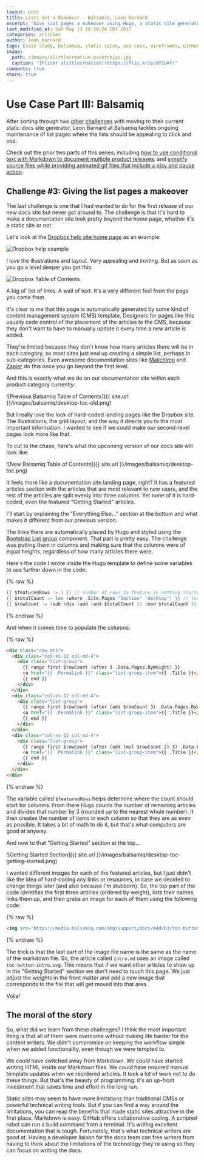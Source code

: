 ```yaml
---
layout: post
title: Lists Get a Makeover - Balsamiq, Leon Barnard
excerpt: "Give list pages a makeover using Hugo, a static site generator, with source files on GitHub from Leon Barnard, Designer and Writer at Balsamiq."
last_modified_at: Sat May 13 18:38:24 CDT 2017
categories: articles
author: leon_barnard
tags: [case study, balsamiq, static sites, use case, wireframes, GitHub, docs, repos, hugo, tools, gif, animated gifs]
image:
  path: /images/alittlecreation-paintchips.jpg
  caption: "[Flickr alittlecreation](https://flic.kr/p/dfEUAY)"
comments: true
share: true
---
```


# Use Case Part III: Balsamiq

After sorting through two [other](https://docslikecode.com/articles/balsamiq-case-study-part-1/) [challenges](https://docslikecode.com/articles/balsamiq-case-study-part-2/) with moving to their current static docs site generator, Leon Barnard at Balsamiq tackles ongoing maintenance of list pages where the lists should be appealing to click and use.

Check out the prior two parts of this series, including [how to use conditional text with Markdown to document multiple product releases](https://docslikecode.com/articles/balsamiq-case-study-part-1/), and [simplify source files while providing animated gif files that include a play and pause action](https://docslikecode.com/articles/balsamiq-case-study-part-2/).

## Challenge #3: Giving the list pages a makeover

The last challenge is one that I had wanted to do for the first release of our new docs site but never got around to. The challenge is that it's hard to make a documentation site look pretty beyond the home page, whether it's a static site or not.

Let's look at the [Dropbox help site home page](https://www.dropbox.com/help) as an example:

![Dropbox help example](https://media.balsamiq.com/images/docslikecode/dropbox-help.png)

I love the illustrations and layout. Very appealing and inviting. But as soon as you go a level deeper you get this:

![Dropbox Table of Contents](https://media.balsamiq.com/images/docslikecode/dropbox-help-toc.png)

A big ol' list of links. A wall of text. It's a very different feel from the page you came from.

It's clear to me that this page is automatically generated by some kind of content management system (CMS) template. Designers for pages like this usually cede control of the placement of the articles to the CMS, because they don't want to have to manually update it every time a new article is added.

They're limited because they don't know how many articles there will be in each category, so most sites just end up creating a simple list, perhaps in sub-categories. Even awesome documentation sites like [Mailchimp](https://kb.mailchimp.com/) and [Zapier](https://zapier.com/help/) do this once you go beyond the first level.

And this is exactly what we do on our documentation site within each product category currently:

![Previous Balsamiq Table of Contents]({{ site.url }}/images/balsamiq/desktop-toc-old.png)

But I really love the look of hard-coded landing pages like the Dropbox site. The illustrations, the grid layout, and the way it directs you to the most important information. I wanted to see if we could make our second-level pages look more like that.

To cut to the chase, here's what the upcoming version of our docs site will look like:

![New Balsamiq Table of Contents]({{ site.url }}/images/balsamiq/desktop-toc.png)

It feels more like a documentation site landing page, right? It has a featured articles section with the articles that are most relevant to new users, and the rest of the articles are split evenly into three columns. Yet none of it is hard-coded, even the featured "Getting Started" articles.

I'll start by explaining the "Everything Else..." section at the bottom and what makes it different from our previous version.

The links there are automatically placed by Hugo and styled using the [Bootstrap List group](https://getbootstrap.com/components/#list-group) component. That part is pretty easy. The challenge was putting them in columns and making sure that the columns were of equal heights, regardless of how many articles there were.

Here's the code I wrote inside the Hugo template to define some variables to use further down in the code:

{% raw %}
```go
{{ $featuredRows := 1 }} // number of rows to feature in Getting Started section
{{ $totalCount := len (where .Site.Pages "Section" "desktop") }} // total number of articles in this section
{{ $rowCount := (sub (div (add (add $totalCount 1) (mod $totalCount 3)) 3) $featuredRows) }} // number of rows in each column
```
{% endraw %}

And when it comes time to populate the columns:

{% raw %}
```html
<div class="row mt1">
  <div class="col-xs-12 col-md-4">
    <div class="list-group">
      {{ range first $rowCount (after 3 .Data.Pages.ByWeight) }}
      <a href="{{ .Permalink }}" class="list-group-item">{{ .Title }}</a>
      {{ end }}
    </div>
  </div>
  <div class="col-xs-12 col-md-4">
    <div class="list-group">
      {{ range first $rowCount (after (add $rowCount 3) .Data.Pages.ByWeight) }}
      <a href="{{ .Permalink }}" class="list-group-item">{{ .Title }}</a>
      {{ end }}
    </div>
  </div>
  <div class="col-xs-12 col-md-4">
    <div class="list-group">
      {{ range first $rowCount (after (add (mul $rowCount 2) 3) .Data.Pages.ByWeight) }}
      <a href="{{ .Permalink }}" class="list-group-item">{{ .Title }}</a>
      {{ end }}
    </div>
  </div>
</div>
```
{% endraw %}


The variable called `$featuredRows` helps determine where the count should start for columns. From there Hugo counts the number of remaining articles and divides that number by 3 (rounded up to the nearest whole number). It then creates the number of items in each column so that they are as even as possible. It takes a bit of math to do it, but that's what computers are good at anyway.

And now to that "Getting Started" section at the top...

![Getting Started Section]({{ site.url }}/images/balsamiq/desktop-toc-getting-started.png)

I wanted different images for each of the featured articles, but I just didn't like the idea of hard-coding any links or resources, in case we decided to change things later (and also because I'm stubborn). So, the top part of the code identifies the first three articles (ordered by weight), lists their names, links them up, and then grabs an image for each of them using the following code:

{% raw %}
```html
<img src="https://media.balsamiq.com/img/support/docs/m4d/b3/toc-button-{{ .File.BaseFileName }}.svg">
```
{% endraw %}


The trick is that the last part of the image file name is the same as the name of the markdown file. So, the article called `intro.md` uses an image called `toc-button-intro.svg`. This means that if we want other articles to show up in the "Getting Started" section we don't need to touch this page. We just adjust the weights in the front matter and add a new image that corresponds to the file that will get moved into that area.

Voila!

## The moral of the story

So, what did we learn from these challenges? I think the most important thing is that all of them were overcome without making life harder for the content writers. We didn't compromise on keeping the workflow simple when we added functionality, even though we were tempted to.

We *could* have switched away from Markdown. We *could* have started writing HTML inside our Markdown files. We *could* have required manual template updates when we reordered articles. It took a lot of work not to do these things. But that's the beauty of programming: it's an up-front investment that saves time and effort in the long run.

Static sites may seem to have more limitations than traditional CMSs or powerful technical writing tools. But if you can find a way around the limitations, you can reap the benefits that made static sites attractive in the first place. Markdown is easy. GitHub offers collaborative coding. A scripted robot can run a build command from a terminal. It's writing excellent documentation that is tough. Fortunately, that's what technical writers are good at. Having a developer liaison for the docs team can free writers from having to think about the limitations of the technology they're using so they can focus on writing the docs.
